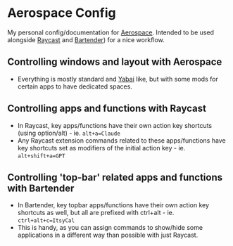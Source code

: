 # Aerospace Config

My personal config/documentation for [Aerospace](https://github.com/nikitabobko/AeroSpace). Intended to be used alongside [Raycast](https://raycast.com) and [Bartender](https://www.macbartender.com/)) for a nice workflow.

## Controlling windows and layout with Aerospace

- Everything is mostly standard and [Yabai](https://github.com/koekeishiya/yabai) like, but with some mods for certain apps to have dedicated spaces.

## Controlling apps and functions with Raycast

- In Raycast, key apps/functions have their own action key shortcuts (using option/alt) - ie. `alt+a=Claude`
- Any Raycast extension commands related to these apps/functions have key shortcuts set as modifiers of the initial action key - ie. `alt+shift+a=GPT`

## Controlling 'top-bar' related apps and functions with Bartender

- In Bartender, key topbar apps/functions have their own action key shortcuts as well, but all are prefixed with ctrl+alt - ie. `ctrl+alt+c=ItsyCal`
- This is handy, as you can assign commands to show/hide some applications in a different way than possible with just Raycast.
